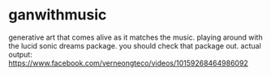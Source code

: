 # ganwithmusic
generative art that comes alive as it matches the music. playing around with the lucid sonic dreams package. you should check that package out. 
actual output: https://www.facebook.com/verneongteco/videos/10159268464986092
